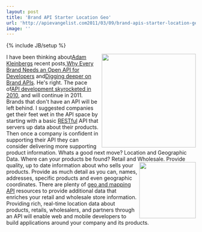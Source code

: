 ```yaml
---
layout: post
title: 'Brand API Starter Location Geo'
url: 'http://apievangelist.com2011/03/09/brand-apis-starter-location-geo/'
image: ''
---
```

{% include JB/setup %}
<img src="http://kinlane-productions.s3.amazonaws.com/api-evangelist/brand-tools.jpg"  width="250" align="right" />I have been thinking about<a title="Adam Kleinberg" href="http://www.linkedin.com/in/adamkleinberg">Adam Kleinbergs</a> recent posts,<a title="Why Every Brand Needs an Open API for Developers" href="http://mashable.com/2011/01/04/brand-open-api-developers/">Why Every Brand Needs an Open API for Developers</a> and<a title="Digging Deeper on Brand APIs" href="http://www.tractionco.com/blog/63-digging-deeper-on-brand-apis">Digging deeper on Brand APIs</a>.
He's right. The pace of<a title="API Development Skyrocketed in 2010" href="http://blog.programmableweb.com/2011/03/08/3000-web-apis/">API development skyrocketed in 2010</a>, and will continue in 2011.
Brands that don't have an API will be left behind.
I suggested companies get their feet wet in the API space by starting with a basic <a href="http://blog.apievangelist.com/2011/01/30/api-technology-rest/">RESTful</a> API that servers up data about their products. Then once a company is confident in supporting their API they can consider delivering more supporting product information.
Whats a good next move? Location and Geographic Data. Where can your products be found? Retail and Wholesale. <img src="http://kinlane-productions.s3.amazonaws.com/SimpleGeo.jpg"  width="150" align="right" /> Provide quality, up to date information about who sells your products. Provide as much detail as you can, names, addresses, specific products and even geographic coordinates.
There are plenty of <a title="Geo and Mapping API" href="http://simplegeo.com/">geo and mapping API</a> resources to provide additional data that enriches your retail and wholesale store information.
Providing rich, real-time location data about products, retails, wholesalers, and partners through an API will enable web and mobile developers to build applications around your company and its products.
